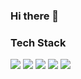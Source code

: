 ### Hi there 👋

<!--
**kjh073/kjh073** is a ✨ _special_ ✨ repository because its `README.md` (this file) appears on your GitHub profile.

Here are some ideas to get you started:

- 🔭 I’m currently working on ...
- 🌱 I’m currently learning ...
- 👯 I’m looking to collaborate on ...
- 🤔 I’m looking for help with ...
- 💬 Ask me about ...
- 📫 How to reach me: ...
- 😄 Pronouns: ...
- ⚡ Fun fact: ...
-->


<h3 align-"center"> Tech Stack </h3>
<!-- <img src="https://img.shields.io/badge/42Seoul-000000?style=for-the-badge&logo=42&logoColor=white"/> -->
<img src="https://img.shields.io/badge/github-181717?style=for-the-badge&logo=github&logoColor=white"/>
<img src="https://img.shields.io/badge/Javascript-ffb13b?style=for-the-badge&logo=javascript&logoColor=white"/>
<img src="https://img.shields.io/badge/React-61DAFB?style=for-the-badge&logo=React&logoColor=white"/>
<!-- <img src="https://img.shields.io/badge/Nodedotjs-#339933?style=for-the-badge&logo=Nodedotjs&logoColor=white"/> -->
<img src="https://img.shields.io/badge/mysql-4479A1?style=for-the-badge&logo=mysql&logoColor=white"/>
<img src="https://img.shields.io/badge/MongoDB-47A248?style=for-the-badge&logo=MongoDB&logoColor=white"/>
<!-- <img src="https://img.shields.io/badge/html-E34F26?style=for-the-badge&logo=html5&logoColor=white"/> -->
<!-- <img src="https://img.shields.io/badge/css-1572B6?style=for-the-badge&logo=css3&logoColor=white"/> -->



<!-- ![Joohee's GitHub stats](https://github-readme-stats.vercel.app/api?username=kjh073&show_icons=true&theme=radical) -->

